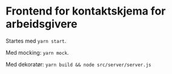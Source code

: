 # Frontend for kontaktskjema for arbeidsgivere

Startes med `yarn start`. 

Med mocking: `yarn mock`.

Med dekoratør: `yarn build && node src/server/server.js`
